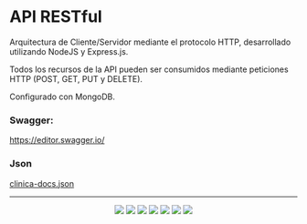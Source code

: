 # API RESTful

Arquitectura de Cliente/Servidor mediante el protocolo HTTP, desarrollado utilizando NodeJS y Express.js.

Todos los recursos de la API pueden ser consumidos mediante peticiones HTTP (POST, GET, PUT y DELETE).

Configurado con MongoDB.


### Swagger: 
https://editor.swagger.io/

### Json
[clinica-docs.json](https://github.com/chiaracx/TP2_tpfinal/files/13453297/clinica-docs.json)


---

<div align="center">
  
<img src="https://img.shields.io/badge/JavaScript-323330?style=for-the-badge&logo=javascript&logoColor=F7DF1E" />

<img src="https://img.shields.io/badge/HTML5-E34F26?style=for-the-badge&logo=html5&logoColor=white" />

<img src="https://img.shields.io/badge/Express%20js-000000?style=for-the-badge&logo=express&logoColor=white" />

<img src="https://img.shields.io/badge/Node%20js-339933?style=for-the-badge&logo=nodedotjs&logoColor=white" />

<img src="https://img.shields.io/badge/MongoDB-4EA94B?style=for-the-badge&logo=mongodb&logoColor=white" />

<img src="https://img.shields.io/badge/VSCode-0078D4?style=for-the-badge&logo=visual%20studio%20code&logoColor=white" />

<img src="https://img.shields.io/badge/Postman-FF6C37?style=for-the-badge&logo=Postman&logoColor=white" />

</div
  
---

